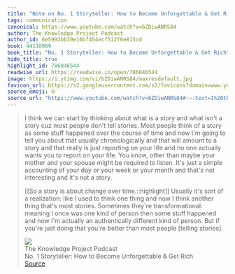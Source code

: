 ```yaml
---
title: "Note on No. 1 Storyteller: How to Become Unforgettable & Get Rich via The Knowledge Project Podcast"
tags: communication
canonical: https://www.youtube.com/watch?v=bZDiwANRS84
author: The Knowledge Project Podcast
author_id: 6e5992bb39e16bf454ecf512f6e815cd
book: 44110069
book_title: "No. 1 Storyteller: How to Become Unforgettable & Get Rich"
hide_title: true
highlight_id: 786046544
readwise_url: https://readwise.io/open/786046544
image: https://i.ytimg.com/vi/bZDiwANRS84/maxresdefault.jpg
favicon_url: https://s2.googleusercontent.com/s2/favicons?domain=www.youtube.com
source_emoji: 🌐
source_url: "https://www.youtube.com/watch?v=bZDiwANRS84#:~:text=I%20think%20we,."
---
```


> I think we can start by thinking about what is a story and what isn't a story cuz most people don't tell stories. Most people think of a story as some stuff happened over the course of time and now I'm going to tell you about that usually chronologically and that will amount to a story and that really is just reporting on your life and no one actually wants you to report on your life. You know, other than maybe your mother and your spouse might be required to listen. It's just a simple accounting of your day or your week or your month and that's not interesting and it's not a story.
> 
> [[So a story is about change over time.::highlight]] Usually it's sort of a realization: like I used to think one thing and now I think another thing that's most stories. Sometimes they're transformational: meaning I once was one kind of person then some stuff happened and now I'm actually an authentically different kind of person. But if you're just doing that you're better than most people [telling stories].
> <div class="quoteback-footer"><div class="quoteback-avatar"><img class="mini-favicon" src="https://s2.googleusercontent.com/s2/favicons?domain=www.youtube.com"></div><div class="quoteback-metadata"><div class="metadata-inner"><span style="display:none">FROM:</span><div aria-label="The Knowledge Project Podcast" class="quoteback-author"> The Knowledge Project Podcast</div><div aria-label="No. 1 Storyteller: How to Become Unforgettable & Get Rich" class="quoteback-title"> No. 1 Storyteller: How to Become Unforgettable & Get Rich</div></div></div><div class="quoteback-backlink"><a target="_blank" aria-label="go to the full text of this quotation" rel="noopener" href="https://www.youtube.com/watch?v=bZDiwANRS84#:~:text=I%20think%20we,." class="quoteback-arrow"> Source</a></div></div>